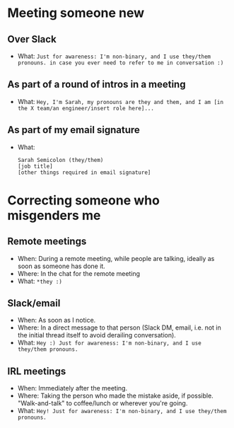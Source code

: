 
# Meeting someone new

## Over Slack
* What: `Just for awareness: I'm non-binary, and I use they/them pronouns. in case you ever need to refer to me in conversation :)`

## As part of a round of intros in a meeting
* What: `Hey, I'm Sarah, my pronouns are they and them, and I am [in the X team/an engineer/insert role here]...`

## As part of my email signature
* What: 
  ```
  Sarah Semicolon (they/them)
  [job title]
  [other things required in email signature]
  ```

# Correcting someone who misgenders me 
## Remote meetings

* When: During a remote meeting, while people are talking, ideally as soon as someone has done it.
* Where: In the chat for the remote meeting
* What: `*they :)`

## Slack/email

* When: As soon as I notice.
* Where: In a direct message to that person (Slack DM, email, i.e. not in the initial thread itself to avoid derailing conversation).
* What: `Hey :) Just for awareness: I'm non-binary, and I use they/them pronouns.`

## IRL meetings

* When: Immediately after the meeting.
* Where: Taking the person who made the mistake aside, if possible. "Walk-and-talk" to coffee/lunch or wherever you're going.
* What: `Hey! Just for awareness: I'm non-binary, and I use they/them pronouns.`

